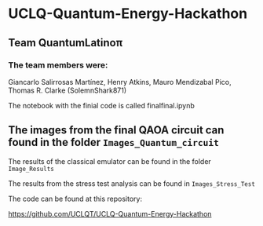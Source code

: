 # UCLQ-Quantum-Energy-Hackathon

## Team QuantumLatinoπ

### Τhe team members were:

Giancarlo Salirrosas Martínez,
Henry Atkins, 
Mauro Mendizabal Pico, 
Thomas R. Clarke (SolemnShark871)

The notebook with the finial code is called finalfinal.ipynb


## The images from the final QAOA circuit can found in the folder `Images_Quantum_circuit`

The results of the classical emulator can be found in the folder `Image_Results`

The results from the stress test analysis can be found in `Images_Stress_Test`

The code can be found at this repository:

https://github.com/UCLQT/UCLQ-Quantum-Energy-Hackathon

